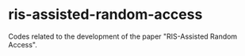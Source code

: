 # ris-assisted-random-access
Codes related to the development of the paper "RIS-Assisted Random Access".
